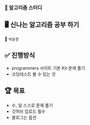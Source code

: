 ### :eyes: 알고리즘 스터디

## 🖥 신나는 알고리즘 공부 하기
  :purple_heart: `박윤경`



## ✅ 진행방식

- programmers 사이트 기본 Kit 문제 풀기
- 코딩테스트 볼 수 있는 것 

## 🏆 목표

- 수, 일 스스로 문제 풀기
- 깃허브 업로드 필수
- 블로그는 옵션
